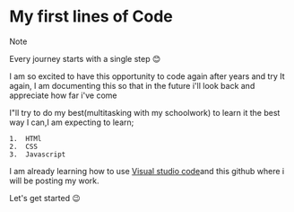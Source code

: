 # My first lines of Code

>[!NOTE]
>Every journey starts with a single step 😊

 I am so excited to have this opportunity to code again after years and try It again,
 I am documenting this so that in the future i'll look back and appreciate how far i've come
 
 
 I"ll try to do my best(multitasking with my schoolwork) to learn it the best way I can,I am expecting to learn;
 
    1.  HTMl  
    2.  CSS
    3.  Javascript
   I am already learning how to use  [Visual studio code](https://code.visualstudio.com/)and this github where i will be posting my work.
   
   Let's get started 😉

